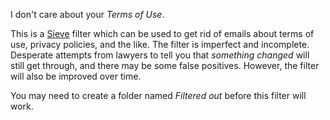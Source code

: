 I don't care about your _Terms of Use_.

This is a [Sieve](https://proton.me/support/sieve-advanced-custom-filters)
filter which can be used to get rid of emails about terms of use, privacy
policies, and the like. The filter is imperfect and incomplete. Desperate
attempts from lawyers to tell you that _something changed_ will still get
through, and there may be some false positives. However, the filter will also be
improved over time.

You may need to create a folder named _Filtered out_ before this filter will
work.
